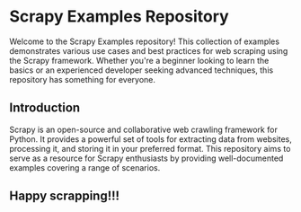 # Scrapy Examples Repository

Welcome to the Scrapy Examples repository! This collection of examples demonstrates various use cases and best practices for web scraping using the Scrapy framework. Whether you're a beginner looking to learn the basics or an experienced developer seeking advanced techniques, this repository has something for everyone.

## Introduction

Scrapy is an open-source and collaborative web crawling framework for Python. It provides a powerful set of tools for extracting data from websites, processing it, and storing it in your preferred format. This repository aims to serve as a resource for Scrapy enthusiasts by providing well-documented examples covering a range of scenarios.

## Happy scrapping!!!
